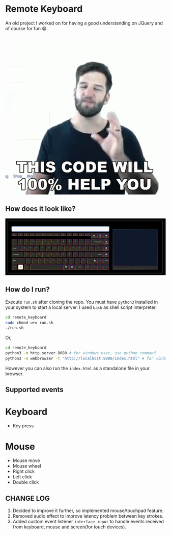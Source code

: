 # Remote Keyboard

An old project I worked on for having a good understanding on JQuery and of course for fun 😁.

![This code will 100% help you](readme_images/image.png)

## How does it look like?

![Screenshot](readme_images/screenshot.jpg)

## How do I run?

Execute `run.sh` after cloning the repo. You must have `python3` installed in your system to start a local server. I used `bash` as shell script interpreter.

```bash
cd remote_keyboard
sudo chmod u+x run.sh
./run.sh
```

Or,

```bash
cd remote_keyboard
python3 -m http.server 8080 # for windows user, use python command
python3 -m webbrowser -t "http://localhost:8080/index.html" # for windows user, use python command
```

However you can also run the `index.html` as a standalone file in your browser.

## Supported events
# Keyboard
* Key press

# Mouse
* Mouse move
* Mouse wheel
* Right click
* Left click
* Double click

## CHANGE LOG

1. Decided to improve it further, so implemented mouse/touchpad feature.
2. Removed audio effect to improve latency problem between key strokes.
3. Added custom event listener `interface-input` to handle events received from keyboard, mouse and screen(for touch devices).
